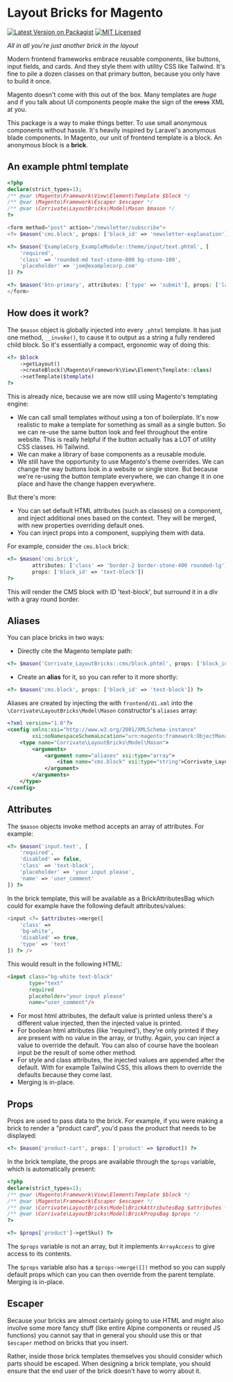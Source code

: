 # Layout Bricks for Magento


[![Latest Version on Packagist](https://img.shields.io/packagist/v/corrivate/magento2-layout-bricks?color=blue)](https://packagist.org/packages/corrivate/magento2-layout-bricks)
[![MIT Licensed](https://img.shields.io/badge/license-MIT-brightgreen.svg)](LICENSE.md)

*All in all you're just another brick in the layout*

Modern frontend frameworks embrace reusable components, like buttons, input fields, and cards. And they style them with utility CSS like Tailwind. It's fine to pile a dozen classes on that primary button, because you only have to build it once.

Magento doesn't come with this out of the box. Many templates are *huge* and if you talk about UI components people make the sign of the ~~cross~~ XML at you. 

This package is a way to make things better. To use small anonymous components without hassle. It's heavily inspired by Laravel's anonymous blade components. In Magento, our unit of frontend template is a block. An anonymous block is a **brick**.

## An example phtml template
```php
<?php
declare(strict_types=1);
/** @var \Magento\Framework\View\Element\Template $block */
/** @var \Magento\Framework\Escaper $escaper */
/** @var \Corrivate\LayoutBricks\Model\Mason $mason */
?>

<form method="post" action="/newsletter/subscribe">
<?= $mason('cms.block', props: ['block_id' => 'newsletter-explanation']) ?>

<?= $mason('ExampleCorp_ExampleModule::theme/input/text.phtml', [
    'required', 
    'class' => 'rounded-md text-stone-800 bg-stone-100', 
    'placeholder' => 'joe@examplecorp.com'
]) ?>

<?= $mason('btn-primary', attributes: ['type' => 'submit'], props: ['label' => __('Save')]) ?>
</form>
```

## How does it work?

The `$mason` object is globally injected into every `.phtml` template. It has just one method, `__invoke()`, to cause it to output as a string a fully rendered child block. So it's essentially a compact, ergonomic way of doing this:

```php
<?= $block
    ->getLayout()
    ->createBlock(\Magento\Framework\View\Element\Template::class)
    ->setTemplate($template) 
?>
```

This is already nice, because we are now still using Magento's templating engine:
* We can call small templates without using a ton of boilerplate. It's now realistic to make a template for something as small as a single button. So we can re-use the same button look and feel throughout the entire website. This is really helpful if the button actually has a LOT of utility CSS classes. Hi Tailwind.
* We can make a library of base components as a reusable module. 
* We still have the opportunity to use Magento's theme overrides. We can change the way buttons look in a website or single store. But because we're re-using the button template everywhere, we can change it in one place and have the change happen everywhere.

But there's more:

* You can set default HTML attributes (such as classes) on a component, and inject additional ones based on the context. They will be merged, with new properties overriding default ones.
* You can inject props into a component, supplying them with data.

For example, consider the `cms.block` brick: 
```php
<?= $mason('cms.brick', 
        attributes: ['class' => 'border-2 border-stone-400 rounded-lg'], 
        props: ['block_id' => 'text-block']) 
?>
```

This will render the CMS block with ID 'text-block', but surround it in a div with a gray round border.

## Aliases

You can place bricks in two ways:
* Directly cite the Magento template path:

```php
<?= $mason('Corrivate_LayoutBricks::cms/block.phtml', props: ['block_id' => 'test-block']) ?>
``` 

* Create an **alias** for it, so you can refer to it more shortly: 

```php
<?= $mason('cms.block', props: ['block_id' => 'test-block']) ?>
``` 

Aliases are created by injecting the with `frontend/di.xml` into the `\Corrivate\LayoutBricks\Model\Mason` constructor's `aliases` array:

```xml
<?xml version="1.0"?>
<config xmlns:xsi="http://www.w3.org/2001/XMLSchema-instance"
        xsi:noNamespaceSchemaLocation="urn:magento:framework:ObjectManager/etc/config.xsd">
    <type name="Corrivate\LayoutBricks\Model\Mason">
        <arguments>
            <argument name="aliases" xsi:type="array">
                <item name="cms.block" xsi:type="string">Corrivate_LayoutBricks::cms/block.phtml</item>
            </argument>
        </arguments>
    </type>
</config>
```

## Attributes

The `$mason` objects invoke method accepts an array of attributes. For example:

```php
<?= $mason('input.text', [
    'required', 
    'disabled' => false, 
    'class' => 'text-black', 
    'placeholder' => 'your input please', 
    'name' => 'user_comment'
]) ?>
```

In the brick template, this will be available as a BrickAttributesBag which could for example have the following default attributes/values:

```php
<input <?= $attributes->merge([
    'class' => 
    'bg-white', 
    'disabled' => true, 
    'type' => 'text'
]) ?> />
```

This would result in the following HTML:

```html
<input class="bg-white text-black" 
       type="text" 
       required 
       placeholder="your input please" 
       name="user_comment"/>
```

* For most html attributes, the default value is printed unless there's a different value injected, then the injected value is printed.
* For boolean html attributes (like 'required'), they're only printed if they are present with no value in the array, or truthy. Again, you can inject a value to override the default. You can also of course have the boolean input be the result of some other method.
* For style and class attributes, the injected values are appended after the default. With for example Tailwind CSS, this allows them to override the defaults because they come last.
* Merging is in-place.

## Props

Props are used to pass data to the brick. For example, if you were making a brick to render a "product card", you'd pass the product that needs to be displayed:

```php
<?= $mason('product-cart', props: ['product' => $product]) ?>
```

In the brick template, the props are available through the `$props` variable, which is automatically present:

```php
<?php
declare(strict_types=1);
/** @var \Magento\Framework\View\Element\Template $block */
/** @var \Magento\Framework\Escaper $escaper */
/** @var \Corrivate\LayoutBricks\Model\BrickAttributesBag $attributes */
/** @var \Corrivate\LayoutBricks\Model\BrickPropsBag $props */
?>

<?= $props['product']->getSku() ?>
```

The `$props` variable is not an array, but it implements `ArrayAccess` to give access to its contents.

The `$props` variable also has a `$props->merge([])` method so you can supply default props which can you can then override from the parent template. Merging is in-place.


## Escaper
Because your bricks are almost certainly going to use HTML and might also involve some more fancy stuff (like entire Alpine components or reused JS functions) you cannot say that in general you should use this or that `$escaper` method on bricks that you insert.

Rather, inside those brick templates themselves you should consider which parts should be escaped. When designing a brick template, you should ensure that the end user of the brick doesn't have to worry about it.
